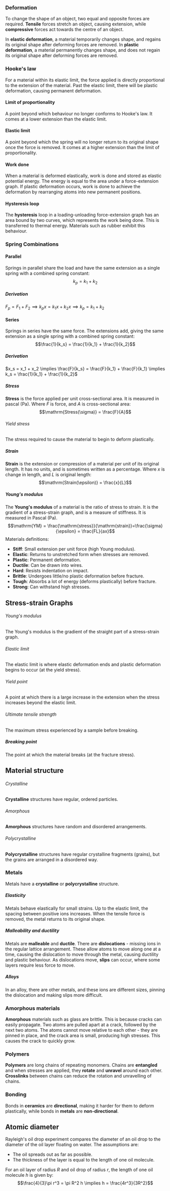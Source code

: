 ### Deformation
To change the shape of an object, two equal and opposite forces are required. **Tensile** forces stretch an object, causing extension, while **compressive** forces act towards the centre of an object.

In **elastic deformation**, a material temporarily changes shape, and regains its original shape after deforming forces are removed. In **plastic deformation**, a material permanently changes shape, and does not regain its original shape after deforming forces are removed.
### Hooke's law
For a material within its elastic limit, the force applied is directly proportional to the extension of the material. Past the elastic limit, there will be plastic deformation, causing permanent deformation.
#### Limit of proportionality
A point beyond which behaviour no longer conforms to Hooke's law. It comes at a lower extension than the elastic limit.
#### Elastic limit
A point beyond which the spring will no longer return to its original shape once the force is removed. It comes at a higher extension than the limit of proportionality.
#### Work done
When a material is deformed elastically, work is done and stored as elastic potential energy. The energy is equal to the area under a force-extension graph. If plastic deformation occurs, work is done to achieve the deformation by rearranging atoms into new permanent positions.
#### Hysteresis loop
The **hysteresis** loop in a loading-unloading force-extension graph has an area bound by two curves, which represents the work being done. This is transferred to thermal energy. Materials such as rubber exhibit this behaviour.
### Spring Combinations
#### Parallel
Springs in parallel share the load and have the same extension as a single spring with a combined spring constant:
$$k_p = k_1 + k_2$$
##### Derivation
$F_p = F_1 + F_2 \implies k_px = k_1x + k_2x \implies k_p = k_1 + k_2$
#### Series
Springs in series have the same force. The extensions add, giving the same extension as a single spring with a combined spring constant:
$$\frac{1}{k_s} = \frac{1}{k_1} + \frac{1}{k_2}$$
##### Derivation
$x_s = x_1 + x_2 \implies \frac{F}{k_s} = \frac{F}{k_1} + \frac{F}{k_1} \implies k_s = \frac{1}{k_1} + \frac{1}{k_2}$

##### Stress
**Stress** is the force applied per unit cross-sectional area. It is measured in pascal (Pa). Where $F$ is force, and $A$ is cross-sectional area:
$$\mathrm{Stress(\sigma)} = \frac{F}{A}$$
###### Yield stress
The stress required to cause the material to begin to deform plastically.
##### Strain
**Strain** is the extension or compression of a material per unit of its original length. It has no units, and is sometimes written as a percentage. Where $x$ is change in length, and $L$ is original length:
$$\mathrm{Strain(\epsilon)} = \frac{x}{L}$$
##### Young's modulus
The **Young's modulus** of a material is the ratio of stress to strain. It is the gradient of a stress-strain graph, and is a measure of stiffness. It is measured in Pascal (Pa).
$$\mathrm{YM} = \frac{\mathrm{stress}}{\mathrm{strain}}=\frac{\sigma}{\epsilon} = \frac{FL}{ax}$$
Materials definitions:
- **Stiff**: Small extension per unit force (high Young modulus).
- **Elastic**: Returns to unstretched form when stresses are removed.
- **Plastic**: Permanent deformation. 
- **Ductile**: Can be drawn into wires.
- **Hard**: Resists indentation on impact.
- **Brittle**: Undergoes little/no plastic deformation before fracture.
- **Tough**: Absorbs a lot of energy (deforms plastically) before fracture.
- **Strong**: Can withstand high stresses.

## Stress-strain Graphs
###### Young's modulus
The Young's modulus is the gradient of the straight part of a stress-strain graph.
###### Elastic limit
The elastic limit is where elastic deformation ends and plastic deformation begins to occur (at the yield stress).
###### Yield point
A point at which there is a large increase in the extension when the stress increases beyond the elastic limit.
###### Ultimate tensile strength
The maximum stress experienced by a sample before breaking.
##### Breaking point
The point at which the material breaks (at the fracture stress).

## Material structure
###### Crystalline
**Crystalline** structures have regular, ordered particles.
###### Amorphous
**Amorphous** structures have random and disordered arrangements.
###### Polycrystalline
**Polycrystalline** structures have regular crystalline fragments (grains), but the grains are arranged in a disordered way.

### Metals
Metals have a **crystalline** or **polycrystalline** structure.
##### Elasticity
Metals behave elastically for small strains. Up to the elastic limit, the spacing between positive ions increases. When the tensile force is removed, the metal returns to its original shape.
##### Malleability and ductility
Metals are **malleable** and **ductile**. There are **dislocations** - missing ions in the regular lattice arrangement. These allow atoms to move along one at a time, causing the dislocation to move through the metal, causing ductility and plastic behaviour. As dislocations move, **slips** can occur, where some layers require less force to move.
##### Alloys
In an alloy, there are other metals, and these ions are different sizes, pinning the dislocation and making slips more difficult.

### Amorphous materials
**Amorphous** materials such as glass are brittle. This is because cracks can easily propagate. Two atoms are pulled apart at a crack, followed by the next two atoms. The atoms cannot move relative to each other - they are pinned in place, and the crack area is small, producing high stresses. This causes the crack to quickly grow.

### Polymers
**Polymers** are long chains of repeating monomers. Chains are **entangled** and when stresses are applied, they **rotate** and **unravel** around each other. **Crosslinks** between chains can reduce the rotation and unravelling of chains.

### Bonding
Bonds in **ceramics** are **directional**, making it harder for them to deform plastically, while bonds in **metals** are **non-directional**.

## Atomic diameter
Rayleigh's oil drop experiment compares the diameter of an oil drop to the diameter of the oil layer floating on water. The assumptions are:
- The oil spreads out as far as possible.
- The thickness of the layer is equal to the length of one oil molecule.

For an oil layer of radius $R$ and oil drop of radius $r$, the length of one oil molecule $h$ is given by:
$$\frac{4}{3}\pi r^3 = \pi R^2 h \implies h = \frac{4r^3}{3R^2}$$